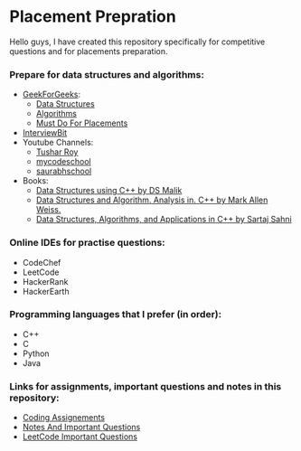 # Placement Prepration
Hello guys, I have created this repository specifically for competitive questions and for placements preparation.
### Prepare for data structures and algorithms:
- [GeekForGeeks](https://www.geeksforgeeks.org/):
    - [Data Structures](https://www.geeksforgeeks.org/data-structures/)
    - [Algorithms](https://www.geeksforgeeks.org/fundamentals-of-algorithms/)
    - [Must Do For Placements](https://www.geeksforgeeks.org/must-do-coding-questions-for-companies-like-amazon-microsoft-adobe/)
- [InterviewBit](https://www.interviewbit.com/dashboard/)
- Youtube Channels:
    - [Tushar Roy](https://www.youtube.com/user/tusharroy2525)
    - [mycodeschool](https://www.youtube.com/user/mycodeschool)
    - [saurabhschool](https://www.youtube.com/user/saurabhschool)
- Books:
    - [Data Structures using C++ by DS Malik](http://bu.edu.eg/portal/uploads/Computers%20and%20Informatics/Computer%20Science/1266/crs-10600/Files/Esam%20Halim%20Houssein%20Abd%20El-Halim_4-%20Data-Structure%20Using%20C++%20Malik.pdf)
    - [Data Structures and Algorithm. Analysis in. C++ by Mark Allen Weiss.](http://iips.icci.edu.iq/images/exam/DataStructuresAndAlgorithmAnalysisInCpp_2014.pdf)
    - [Data Structures, Algorithms, and Applications in C++ by Sartaj Sahni](https://www.amazon.in/Data-Structures-Algorithms-applications-C/dp/B0745C9GKB/ref=sr_1_2?s=books&ie=UTF8&qid=1531938078&sr=1-2&keywords=Data+Structures+%2C+Algorithms%2C+And+Applications+In+c%2B%2B)
### Online IDEs for practise questions:
- CodeChef
- LeetCode
- HackerRank
- HackerEarth
### Programming languages that I prefer (in order):
- C++
- C
- Python
- Java
### Links for assignments, important questions and notes in this repository:
  - [Coding Assignements](https://github.com/mayankagg9722/Competetive-Programming/tree/master/Assignments)
  - [Notes And Important Questions](https://github.com/mayankagg9722/Competetive-Programming/tree/master/important%20questions%20and%20notes)
  - [LeetCode Important Questions](https://github.com/mayankagg9722/Competetive-Programming/tree/master/leetcode)
